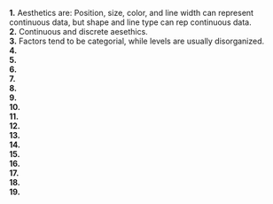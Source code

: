 **1.**  Aesthetics are: Position, size, color, and line width can represent continuous data, but shape and line type can rep continuous data.  
**2.**  Continuous and discrete aesethics.  
**3.**  Factors tend to be categorial, while levels are usually disorganized.  
**4.**  
**5.**  
**6.**  
**7.**  
**8.**  
**9.**  
**10.**  
**11.**  
**12.**  
**13.**  
**14.**  
**15.**  
**16.**  
**17.**  
**18.**  
**19.**  
